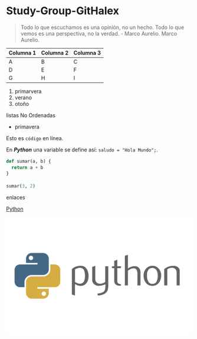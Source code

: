 # Study-Group-GitHalex

> Todo lo que escuchamos es una opinión, no un hecho. Todo lo que vemos es una perspectiva, no la verdad. - Marco Aurelio.
> Marco Aurelio.

| Columna 1 | Columna 2 | Columna 3 |
| --------- | --------- | --------- |
| A         | B         | C         |
| D         | E         | F         |
| G         | H         | I         |

1. primarvera
2. verano
3. otoño

listas No Ordenadas

- primavera

Esto es `código` en línea.

En _**Python**_ una variable se define así: `saludo = "Hola Mundo";`.

```py
def sumar(a, b) {
  return a + b
}

sumar(3, 2)
```

enlaces

[Python](python.org)

![This is Python](Python_logo.png)

